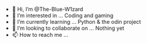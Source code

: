 - 👋 Hi, I’m @The-Blue-W1zard
- 👀 I’m interested in ... Coding and gaming
- 🌱 I’m currently learning ... Python & the odin project
- 💞️ I’m looking to collaborate on ... Nothing yet
- 📫 How to reach me ...

<!---
The-Blue-W1zard/The-Blue-W1zard is a ✨ special ✨ repository because its `README.md` (this file) appears on your GitHub profile.
You can click the Preview link to take a look at your changes.
--->
